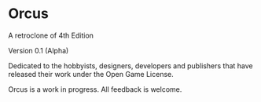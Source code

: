 # Orcus
A retroclone of 4th Edition

Version 0.1 (Alpha)



Dedicated to the hobbyists, designers, developers and publishers that have released their work under the Open Game License.

Orcus is a work in progress. All feedback is welcome. 
